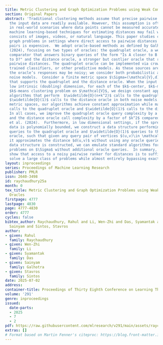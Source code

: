 ```yaml
---
title: Metric Clustering and Graph Optimization Problems using Weak Comparison Oracles
section: Original Papers
abstract: 'Traditional clustering methods assume that precise pairwise distances for
  the input data are readily available. However, this assumption is often impractical
  in real-world scenarios where data points cannot be measured accurately. For instance,
  machine learning-based techniques for estimating distances may fail when the dataset
  consists of images, videos, or natural language. This paper studies clustering and
  graph problems in settings where direct access to pairwise distances between all
  pairs is expensive.  We adopt oracle-based methods as defined by Galhotra et al.
  (2024), focusing on two types of oracles: the quadruplet oracle, a weak and inexpensive
  comparator that answers binary queries of the form "Is A closer to B or C closer
  to D?" and the distance oracle, a stronger but costlier oracle that returns exact
  pairwise distances. The quadruplet oracle can be implemented via crowdsourcing,
  trained classifiers, or other predictive models. As these sources are often unreliable,
  the oracle’s responses may be noisy; we consider both probabilistic and adversarial
  noise models.  Consider a finite metric space $\Sigma=(\mathcal{V},d)$ of size $|\mathcal{V}|=n$
  that supports the quadruplet and the distance oracle. When the input dataset has
  low intrinsic (doubling) dimension, for each of the $k$-center, $k$-median, and
  $k$-means clustering problem on $\mathcal{V}$, we design constant approximation
  algorithms that perform  $\widetilde{O}(n+k^2)$ calls to the quadruplet oracle and
  $\widetilde{O}(1)$ calls to the distance oracle in both noise models. For general
  metric spaces, our algorithms achieve constant approximation while making $\widetilde{O}(nk)$
  calls to the quadruplet oracle and $\widetilde{O}(1)$ calls to the distance oracle.
  In all cases, we improve the quadruplet oracle query complexity by a factor of $k$
  and the distance oracle call complexity by a factor of $k^2$ compared to Galhotra
  et al. (2024).  Furthermore, in low dimensional settings, if the spread of the input
  data is polynomially bounded, we construct a data structure performing $\widetilde{O}(n)$
  queries to the quadruplet oracle and $\widetilde{O}(1)$ queries to the distance
  oracle, such that given any query pair of vertices $(u,v)\in \mathcal{V}\times \mathcal{V}$,
  it approximates the distance $d(u,v)$ without using any oracle queries. Once the
  data structure is constructed, we can emulate standard algorithms for various graph
  problems on $\Sigma$ without additional oracle queries.  In summary, our results
  show that access to a noisy pairwise ranker for distances is to sufficient to efficiently
  solve a large class of problems while almost entirely bypassing exact distance computations. '
layout: inproceedings
series: Proceedings of Machine Learning Research
publisher: PMLR
issn: 2640-3498
id: raychaudhury25a
month: 0
tex_title: Metric Clustering and Graph Optimization Problems using Weak Comparison
  Oracles
firstpage: 4777
lastpage: 4830
page: 4777-4830
order: 4777
cycles: false
bibtex_author: Raychaudhury, Rahul and Li, Wen-Zhi and Das, Syamantak and Galhotra,
  Sainyam and Sintos, Stavros
author:
- given: Rahul
  family: Raychaudhury
- given: Wen-Zhi
  family: Li
- given: Syamantak
  family: Das
- given: Sainyam
  family: Galhotra
- given: Stavros
  family: Sintos
date: 2025-07-02
address:
container-title: Proceedings of Thirty Eighth Conference on Learning Theory
volume: '291'
genre: inproceedings
issued:
  date-parts:
  - 2025
  - 7
  - 2
pdf: https://raw.githubusercontent.com/mlresearch/v291/main/assets/raychaudhury25a/raychaudhury25a.pdf
extras: []
# Format based on Martin Fenner's citeproc: https://blog.front-matter.io/posts/citeproc-yaml-for-bibliographies/
---
```

